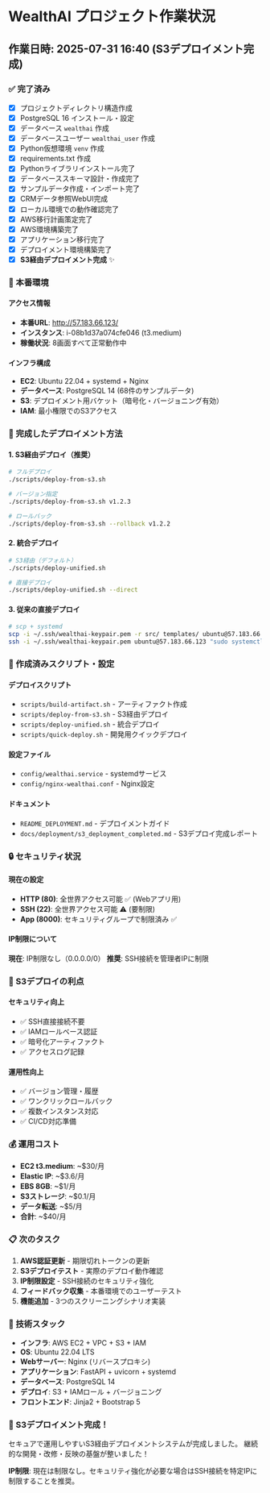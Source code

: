 # WealthAI プロジェクト作業状況

## 作業日時: 2025-07-31 16:40 (S3デプロイメント完成)

### ✅ 完了済み
- [x] プロジェクトディレクトリ構造作成
- [x] PostgreSQL 16 インストール・設定
- [x] データベース `wealthai` 作成
- [x] データベースユーザー `wealthai_user` 作成
- [x] Python仮想環境 `venv` 作成
- [x] requirements.txt 作成
- [x] Pythonライブラリインストール完了
- [x] データベーススキーマ設計・作成完了
- [x] サンプルデータ作成・インポート完了
- [x] CRMデータ参照WebUI完成
- [x] ローカル環境での動作確認完了
- [x] AWS移行計画策定完了
- [x] AWS環境構築完了
- [x] アプリケーション移行完了
- [x] デプロイメント環境構築完了
- [x] **S3経由デプロイメント完成** ✨

### 🚀 本番環境

#### アクセス情報
- **本番URL**: http://57.183.66.123/
- **インスタンス**: i-08b1d37a074cfe046 (t3.medium)
- **稼働状況**: 8画面すべて正常動作中

#### インフラ構成
- **EC2**: Ubuntu 22.04 + systemd + Nginx
- **データベース**: PostgreSQL 14 (68件のサンプルデータ)
- **S3**: デプロイメント用バケット（暗号化・バージョニング有効）
- **IAM**: 最小権限でのS3アクセス

### 🔄 完成したデプロイメント方法

#### 1. S3経由デプロイ（推奨）
```bash
# フルデプロイ
./scripts/deploy-from-s3.sh

# バージョン指定
./scripts/deploy-from-s3.sh v1.2.3

# ロールバック
./scripts/deploy-from-s3.sh --rollback v1.2.2
```

#### 2. 統合デプロイ
```bash
# S3経由（デフォルト）
./scripts/deploy-unified.sh

# 直接デプロイ
./scripts/deploy-unified.sh --direct
```

#### 3. 従来の直接デプロイ
```bash
# scp + systemd
scp -i ~/.ssh/wealthai-keypair.pem -r src/ templates/ ubuntu@57.183.66.123:~/wealthai/
ssh -i ~/.ssh/wealthai-keypair.pem ubuntu@57.183.66.123 "sudo systemctl restart wealthai"
```

### 📁 作成済みスクリプト・設定

#### デプロイスクリプト
- `scripts/build-artifact.sh` - アーティファクト作成
- `scripts/deploy-from-s3.sh` - S3経由デプロイ
- `scripts/deploy-unified.sh` - 統合デプロイ
- `scripts/quick-deploy.sh` - 開発用クイックデプロイ

#### 設定ファイル
- `config/wealthai.service` - systemdサービス
- `config/nginx-wealthai.conf` - Nginx設定

#### ドキュメント
- `README_DEPLOYMENT.md` - デプロイメントガイド
- `docs/deployment/s3_deployment_completed.md` - S3デプロイ完成レポート

### 🔒 セキュリティ状況

#### 現在の設定
- **HTTP (80)**: 全世界アクセス可能 ✅ (Webアプリ用)
- **SSH (22)**: 全世界アクセス可能 ⚠️ (要制限)
- **App (8000)**: セキュリティグループで制限済み ✅

#### IP制限について
**現在**: IP制限なし（0.0.0.0/0）
**推奨**: SSH接続を管理者IPに制限

### 🎯 S3デプロイの利点

#### セキュリティ向上
- ✅ SSH直接接続不要
- ✅ IAMロールベース認証
- ✅ 暗号化アーティファクト
- ✅ アクセスログ記録

#### 運用性向上
- ✅ バージョン管理・履歴
- ✅ ワンクリックロールバック
- ✅ 複数インスタンス対応
- ✅ CI/CD対応準備

### 💰 運用コスト
- **EC2 t3.medium**: ~$30/月
- **Elastic IP**: ~$3.6/月
- **EBS 8GB**: ~$1/月
- **S3ストレージ**: ~$0.1/月
- **データ転送**: ~$5/月
- **合計**: ~$40/月

### 📋 次のタスク
1. **AWS認証更新** - 期限切れトークンの更新
2. **S3デプロイテスト** - 実際のデプロイ動作確認
3. **IP制限設定** - SSH接続のセキュリティ強化
4. **フィードバック収集** - 本番環境でのユーザーテスト
5. **機能追加** - 3つのスクリーニングシナリオ実装

### 🔧 技術スタック
- **インフラ**: AWS EC2 + VPC + S3 + IAM
- **OS**: Ubuntu 22.04 LTS
- **Webサーバー**: Nginx (リバースプロキシ)
- **アプリケーション**: FastAPI + uvicorn + systemd
- **データベース**: PostgreSQL 14
- **デプロイ**: S3 + IAMロール + バージョニング
- **フロントエンド**: Jinja2 + Bootstrap 5

### 🎉 S3デプロイメント完成！
セキュアで運用しやすいS3経由デプロイメントシステムが完成しました。
継続的な開発・改修・反映の基盤が整いました！

**IP制限**: 現在は制限なし。セキュリティ強化が必要な場合はSSH接続を特定IPに制限することを推奨。
